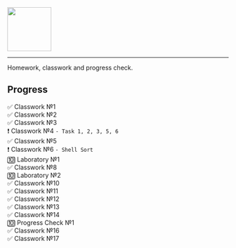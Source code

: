 <img src="https://brandslogos.com/wp-content/uploads/images/large/c-logo-1.png" width="100"/>

---

Homework, classwork and progress check.

## Progress

✅ Classwork №1 \
✅ Classwork №2 \
✅ Classwork №3 \
❗ Classwork №4 `- Task 1, 2, 3, 5, 6` \
✅ Classwork №5 \
❗ Classwork №6 `- Shell Sort` \
🔟 Laboratory №1 \
✅ Classwork №8 \
🔟 Laboratory №2 \
✅ Classwork №10 \
✅ Classwork №11 \
✅ Classwork №12 \
✅ Classwork №13 \
✅ Classwork №14 \
🔟 Progress Check №1 \
✅ Classwork №16 \
✅ Classwork №17
